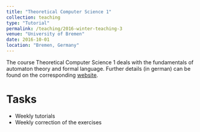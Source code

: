 ```yaml
---
title: "Theoretical Computer Science 1"
collection: teaching
type: "Tutorial"
permalink: /teaching/2016-winter-teaching-3
venue: "University of Bremen"
date: 2016-10-01
location: "Bremen, Germany"
---
```


The course Theoretical Computer Science 1 deals with the fundamentals of automaton theory and formal language. Further details (in german) can be found on the corresponding [website](http://www.informatik.uni-bremen.de/tdki/lehre/ws16/theoinf/).

Tasks
======

- Weekly tutorials
- Weekly correction of the exercises
